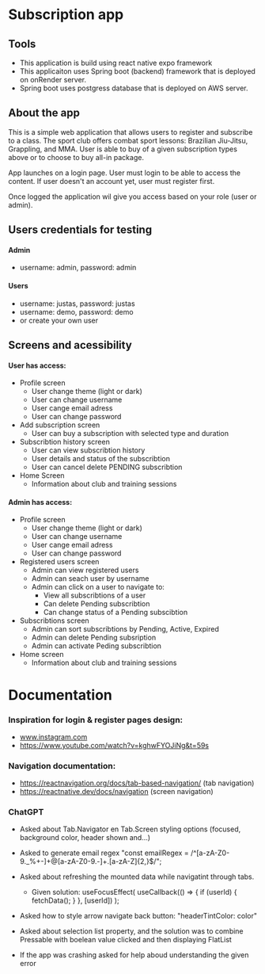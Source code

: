 # Subscription app
## Tools
- This application is build using react native expo framework
- This applicaiton uses Spring boot (backend) framework that is deployed on onRender server.
- Spring boot uses postgress database that is deployed on AWS server.

## About the app
This is a simple web application that allows users to register and subscribe to a class.
The sport club offers combat sport lessons: Brazilian Jiu-Jitsu, Grappling, and MMA.
User is able to buy of a given subscription types above or to choose to buy all-in package.

App launches on a login page. User must login to be able to access the content. If user doesn't an 
account yet, user must register first.

Once logged the application wil give you access based on your role (user or admin).

## Users credentials for testing
#### Admin
- username: admin, password: admin
#### Users
- username: justas, password: justas
- username: demo, password: demo
- or create your own user

## Screens and acessibility

#### User has access:
- Profile screen
    - User change theme (light or dark)
    - User can change username
    - User cange email adress
    - User can change password
- Add subscription screen
    -  User can buy a subscription with selected type and duration
- Subscribtion history screen
    - User can view subscribtion history
    - User details and status of the subscribtion
    - User can cancel delete PENDING subscribtion
- Home Screen
    - Information about club and training sessions

#### Admin has access:
- Profile screen
    - User change theme (light or dark)
    - User can change username
    - User cange email adress
    - User can change password
- Registered users screen
    - Admin can view registered users
    - Admin can seach user by username
    - Admin can click on a user to navigate to:
        - View all subscribtions of a user
        - Can delete Pending subscribtion
        - Can change status of a Pending subscibtion
- Subscribtions screen
    - Admin can sort subscribtions by Pending, Active, Expired
    - Admin can delete Pending subsription
    - Admin can activate Peding subscribtion
- Home screen
    - Information about club and training sessions


# Documentation

### Inspiration for login & register pages design:
- www.instagram.com
- https://www.youtube.com/watch?v=kghwFYOJiNg&t=59s

### Navigation documentation:

- https://reactnavigation.org/docs/tab-based-navigation/ (tab navigation)
- https://reactnative.dev/docs/navigation (screen navigation)

### ChatGPT

- Asked about Tab.Navigator en Tab.Screen styling options (focused, background color, header shown and...)
- Asked to generate email regex "const emailRegex = /^[a-zA-Z0-9._%+-]+@[a-zA-Z0-9.-]+\.[a-zA-Z]{2,}$/";
- Asked about refreshing the mounted data while navigatint through tabs.
    - Given solution:
useFocusEffect(
useCallback(() => {
if (userId) {
fetchData();
}
}, [userId])
);

- Asked how to style arrow navigate back button: "headerTintColor: color"

- Asked about selection list property, and the solution was to combine Pressable with boelean value clicked
and then displaying FlatList
- If the app was crashing asked for help aboud understanding the given error
